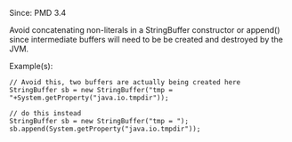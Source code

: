 Since: PMD 3.4

Avoid concatenating non-literals in a StringBuffer constructor or append() since intermediate buffers will
need to be be created and destroyed by the JVM.

Example(s):
```
// Avoid this, two buffers are actually being created here
StringBuffer sb = new StringBuffer("tmp = "+System.getProperty("java.io.tmpdir"));

// do this instead
StringBuffer sb = new StringBuffer("tmp = ");
sb.append(System.getProperty("java.io.tmpdir"));
```
